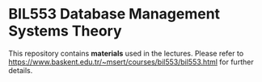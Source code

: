 # BIL553 Database Management Systems Theory
This repository contains **materials** used in the lectures. Please refer to https://www.baskent.edu.tr/~msert/courses/bil553/bil553.html for further details.
